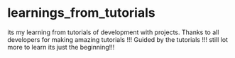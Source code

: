 # learnings_from_tutorials
its my learning from tutorials of development with projects. Thanks to all developers for making amazing tutorials !!!
Guided by the tutorials !!! still lot more to learn its just the beginning!!!
